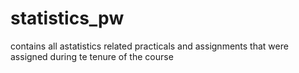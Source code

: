 # statistics_pw
contains all astatistics related 
practicals and assignments that were assigned during te tenure of the course
